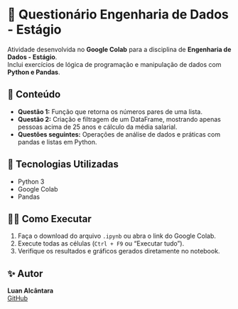 # 🧠 Questionário Engenharia de Dados - Estágio

Atividade desenvolvida no **Google Colab** para a disciplina de **Engenharia de Dados - Estágio**.  
Inclui exercícios de lógica de programação e manipulação de dados com **Python e Pandas**.

## 📘 Conteúdo
- **Questão 1:** Função que retorna os números pares de uma lista.  
- **Questão 2:** Criação e filtragem de um DataFrame, mostrando apenas pessoas acima de 25 anos e cálculo da média salarial.  
- **Questões seguintes:** Operações de análise de dados e práticas com pandas e listas em Python.

## 🚀 Tecnologias Utilizadas
- Python 3  
- Google Colab  
- Pandas  

## 🧑‍💻 Como Executar
1. Faça o download do arquivo `.ipynb` ou abra o link do Google Colab.  
2. Execute todas as células (`Ctrl + F9` ou “Executar tudo”).  
3. Verifique os resultados e gráficos gerados diretamente no notebook.

## ✨ Autor
**Luan Alcântara**  
[GitHub](https://github.com/iam-luan)
